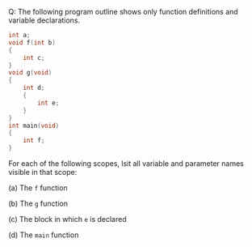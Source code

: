 Q: The following program outline shows only function definitions and variable
declarations.

```c
int a;
void f(int b)
{
    int c;
}
void g(void)
{
    int d;
    {
        int e;
    }
}
int main(void)
{
    int f;
}
```

For each of the following scopes, lsit all variable and parameter names visible
in that scope:

(a) The `f` function

(b) The `g` function

(c) The block in which `e` is declared

(d) The `main` function
